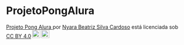 # ProjetoPongAlura

<p xmlns:cc="http://creativecommons.org/ns#" xmlns:dct="http://purl.org/dc/terms/"><a property="dct:title" rel="cc :attributionURL" href="https://editor.p5js.org/Nikki2w/full/3brIb3pDF">Projeto Pong Alura </a> por <a rel="cc:attributionURL dct:creator" property="cc:attributionName" href="https://github.com/Nikki2w/ProjetoPongAlura">Nyara Beatriz Silva Cardoso</a> está licenciada sob <a href="https://creativecommons.org/licenses/by/4.0/?ref=chooser -v1" target="_blank" rel="license noopener noreferrer" style="display:inline-block;">CC BY 4.0<img style="height:22px!important;margin-left:3px;vertical-align: texto inferior;" src="https://mirrors.creativecommons.org/presskit/icons/cc.svg?ref=chooser-v1" alt=""><img style="height:22px!important;margin-left:3px;vertical -align:texto inferior;" src="https://mirrors.creativecommons.org/presskit/icons/by.svg?ref=chooser-v1" alt=""></a></p>
